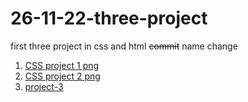 # 26-11-22-three-project

first three project in css and html
~~commit~~ name change
1. [CSS project 1 png](./project-1/Screenshot%20(28).png)
2. [CSS project 2 png](./Project-2/Screenshot%20(27).png)
3. [project-3](./Project-3/Screenshot%20(29).png)